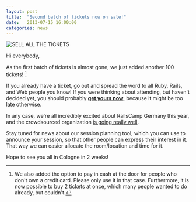 ```yaml
---
layout: post
title:  "Second batch of tickets now on sale!"
date:   2013-07-15 16:00:00
categories: news
---
```


![SELL ALL THE TICKETS](http://images.memegenerator.net/instances/39726054.jpg)

Hi everybody,

As the first batch of tickets is almost gone, we just added another 100
tickets! [^foot-1]

If you already have a ticket, go out and spread the word to all Ruby, Rails,
and Web people you know! If you were thinking about attending, but haven't
decided yet, you should probably **[get yours now](/tickets)**, because it
might be too late otherwise.

In any case, we're all incredibly excited about RailsCamp Germany this year,
and the crowdsourced organization [is going really well](/news/2013/07/11/getting-warmer.html).

Stay tuned for news about our session planning tool, which you can use to
announce your session, so that other people can express their interest in it.
That way we can easier allocate the room/location and time for it.

Hope to see you all in Cologne in 2 weeks!

[^foot-1]: We also added the option to pay in cash at the door for people who don't
own a credit card. Please only use it in that case. Furthermore, it is now
possible to buy 2 tickets at once, which many people wanted to do already, but
couldn't.
